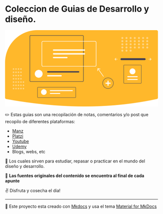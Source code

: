 # Coleccion de Guias de Desarrollo y diseño.

![](img/undraw_design_components_9vy6.svg)

:pencil2: Estas guias son una recopilación de notas, comentarios y/o post que recopilo de diferentes plataformas:

* [Manz](https://manzdev.github.io/)
* [Platzi](https://platzi.com/c/saucedo_info/)
* [Youtube](https://www.youtube.com)
* [Udemy](https://www.udemy.com)
* Blogs, webs, etc 

:rocket: Los cuales sirven para estudiar, repasar o practicar en el mundo del diseño y desarrollo.



:blue_book: **Las fuentes originales del contenido se encuentra al final de cada apunte**


 :v: Disfruta y cosecha el dia!

---

:gem: Este proyecto esta creado con [Mkdocs](https://www.mkdocs.org/) y usa el tema [Material for MkDocs](https://squidfunk.github.io/mkdocs-material/)
